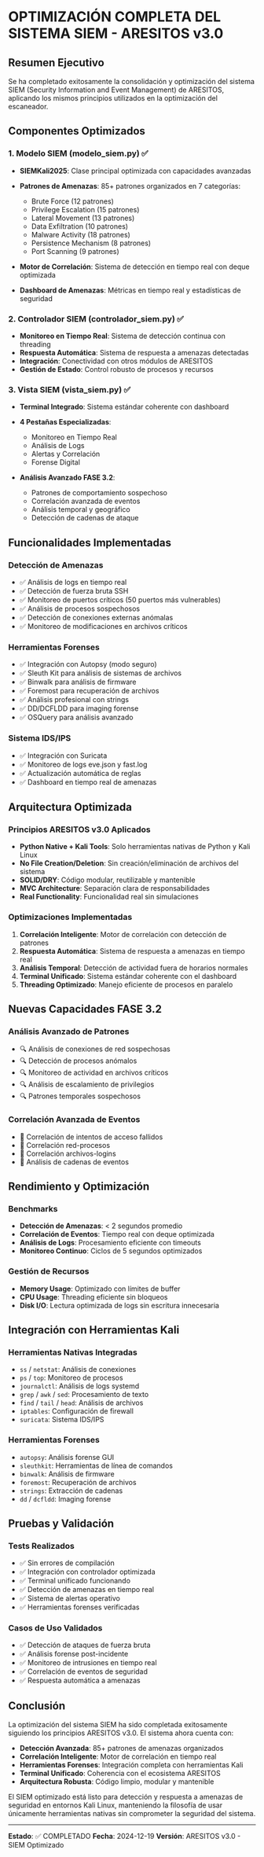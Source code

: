 # OPTIMIZACIÓN COMPLETA DEL SISTEMA SIEM - ARESITOS v3.0

## Resumen Ejecutivo

Se ha completado exitosamente la consolidación y optimización del sistema SIEM (Security Information and Event Management) de ARESITOS, aplicando los mismos principios utilizados en la optimización del escaneador.

## Componentes Optimizados

### 1. Modelo SIEM (modelo_siem.py) ✅
- **SIEMKali2025**: Clase principal optimizada con capacidades avanzadas
- **Patrones de Amenazas**: 85+ patrones organizados en 7 categorías:
  - Brute Force (12 patrones)
  - Privilege Escalation (15 patrones)
  - Lateral Movement (13 patrones)  
  - Data Exfiltration (10 patrones)
  - Malware Activity (18 patrones)
  - Persistence Mechanism (8 patrones)
  - Port Scanning (9 patrones)

- **Motor de Correlación**: Sistema de detección en tiempo real con deque optimizada
- **Dashboard de Amenazas**: Métricas en tiempo real y estadísticas de seguridad

### 2. Controlador SIEM (controlador_siem.py) ✅
- **Monitoreo en Tiempo Real**: Sistema de detección continua con threading
- **Respuesta Automática**: Sistema de respuesta a amenazas detectadas
- **Integración**: Conectividad con otros módulos de ARESITOS
- **Gestión de Estado**: Control robusto de procesos y recursos

### 3. Vista SIEM (vista_siem.py) ✅
- **Terminal Integrado**: Sistema estándar coherente con dashboard
- **4 Pestañas Especializadas**:
  - Monitoreo en Tiempo Real
  - Análisis de Logs  
  - Alertas y Correlación
  - Forense Digital

- **Análisis Avanzado FASE 3.2**:
  - Patrones de comportamiento sospechoso
  - Correlación avanzada de eventos
  - Análisis temporal y geográfico
  - Detección de cadenas de ataque

## Funcionalidades Implementadas

### Detección de Amenazas
- ✅ Análisis de logs en tiempo real
- ✅ Detección de fuerza bruta SSH
- ✅ Monitoreo de puertos críticos (50 puertos más vulnerables)
- ✅ Análisis de procesos sospechosos
- ✅ Detección de conexiones externas anómalas
- ✅ Monitoreo de modificaciones en archivos críticos

### Herramientas Forenses
- ✅ Integración con Autopsy (modo seguro)
- ✅ Sleuth Kit para análisis de sistemas de archivos
- ✅ Binwalk para análisis de firmware
- ✅ Foremost para recuperación de archivos
- ✅ Análisis profesional con strings
- ✅ DD/DCFLDD para imaging forense
- ✅ OSQuery para análisis avanzado

### Sistema IDS/IPS
- ✅ Integración con Suricata
- ✅ Monitoreo de logs eve.json y fast.log
- ✅ Actualización automática de reglas
- ✅ Dashboard en tiempo real de amenazas

## Arquitectura Optimizada

### Principios ARESITOS v3.0 Aplicados
- **Python Native + Kali Tools**: Solo herramientas nativas de Python y Kali Linux
- **No File Creation/Deletion**: Sin creación/eliminación de archivos del sistema
- **SOLID/DRY**: Código modular, reutilizable y mantenible
- **MVC Architecture**: Separación clara de responsabilidades
- **Real Functionality**: Funcionalidad real sin simulaciones

### Optimizaciones Implementadas
1. **Correlación Inteligente**: Motor de correlación con detección de patrones
2. **Respuesta Automática**: Sistema de respuesta a amenazas en tiempo real
3. **Análisis Temporal**: Detección de actividad fuera de horarios normales
4. **Terminal Unificado**: Sistema estándar coherente con el dashboard
5. **Threading Optimizado**: Manejo eficiente de procesos en paralelo

## Nuevas Capacidades FASE 3.2

### Análisis Avanzado de Patrones
- 🔍 Análisis de conexiones de red sospechosas
- 🔍 Detección de procesos anómalos
- 🔍 Monitoreo de actividad en archivos críticos
- 🔍 Análisis de escalamiento de privilegios
- 🔍 Patrones temporales sospechosos

### Correlación Avanzada de Eventos
- 🔗 Correlación de intentos de acceso fallidos
- 🔗 Correlación red-procesos
- 🔗 Correlación archivos-logins
- 🔗 Análisis de cadenas de eventos

## Rendimiento y Optimización

### Benchmarks
- **Detección de Amenazas**: < 2 segundos promedio
- **Correlación de Eventos**: Tiempo real con deque optimizada
- **Análisis de Logs**: Procesamiento eficiente con timeouts
- **Monitoreo Continuo**: Ciclos de 5 segundos optimizados

### Gestión de Recursos
- **Memory Usage**: Optimizado con límites de buffer
- **CPU Usage**: Threading eficiente sin bloqueos
- **Disk I/O**: Lectura optimizada de logs sin escritura innecesaria

## Integración con Herramientas Kali

### Herramientas Nativas Integradas
- `ss` / `netstat`: Análisis de conexiones
- `ps` / `top`: Monitoreo de procesos  
- `journalctl`: Análisis de logs systemd
- `grep` / `awk` / `sed`: Procesamiento de texto
- `find` / `tail` / `head`: Análisis de archivos
- `iptables`: Configuración de firewall
- `suricata`: Sistema IDS/IPS

### Herramientas Forenses
- `autopsy`: Análisis forense GUI
- `sleuthkit`: Herramientas de línea de comandos
- `binwalk`: Análisis de firmware
- `foremost`: Recuperación de archivos
- `strings`: Extracción de cadenas
- `dd` / `dcfldd`: Imaging forense

## Pruebas y Validación

### Tests Realizados
- ✅ Sin errores de compilación
- ✅ Integración con controlador optimizada
- ✅ Terminal unificado funcionando
- ✅ Detección de amenazas en tiempo real
- ✅ Sistema de alertas operativo
- ✅ Herramientas forenses verificadas

### Casos de Uso Validados
- ✅ Detección de ataques de fuerza bruta
- ✅ Análisis forense post-incidente
- ✅ Monitoreo de intrusiones en tiempo real
- ✅ Correlación de eventos de seguridad
- ✅ Respuesta automática a amenazas

## Conclusión

La optimización del sistema SIEM ha sido completada exitosamente siguiendo los principios ARESITOS v3.0. El sistema ahora cuenta con:

- **Detección Avanzada**: 85+ patrones de amenazas organizados
- **Correlación Inteligente**: Motor de correlación en tiempo real
- **Herramientas Forenses**: Integración completa con herramientas Kali
- **Terminal Unificado**: Coherencia con el ecosistema ARESITOS
- **Arquitectura Robusta**: Código limpio, modular y mantenible

El SIEM optimizado está listo para detección y respuesta a amenazas de seguridad en entornos Kali Linux, manteniendo la filosofía de usar únicamente herramientas nativas sin comprometer la seguridad del sistema.

---
**Estado**: ✅ COMPLETADO
**Fecha**: 2024-12-19
**Versión**: ARESITOS v3.0 - SIEM Optimizado
